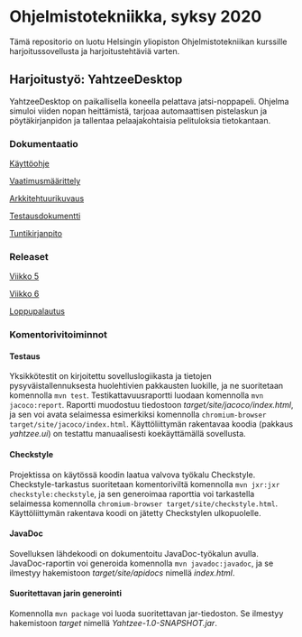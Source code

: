 # Ohjelmistotekniikka, syksy 2020

Tämä repositorio on luotu Helsingin yliopiston Ohjelmistotekniikan kurssille harjoitussovellusta ja harjoitustehtäviä varten.

## Harjoitustyö: YahtzeeDesktop

YahtzeeDesktop on paikallisella koneella pelattava jatsi-noppapeli. Ohjelma simuloi viiden nopan heittämistä, tarjoaa automaattisen pistelaskun ja pöytäkirjanpidon ja tallentaa pelaajakohtaisia pelituloksia tietokantaan.

### Dokumentaatio

[Käyttöohje](dokumentaatio/kayttoohje.md)

[Vaatimusmäärittely](dokumentaatio/vaatimusmaarittely.md)

[Arkkitehtuurikuvaus](dokumentaatio/arkkitehtuuri.md)

[Testausdokumentti](dokumentaatio/testaus.md)

[Tuntikirjanpito](dokumentaatio/tuntikirjanpito.md)

### Releaset

[Viikko 5](https://github.com/jenkarper/YahtzeeDesktop/releases/tag/viikko5)

[Viikko 6](https://github.com/jenkarper/YahtzeeDesktop/releases/tag/viikko6)

[Loppupalautus](https://github.com/jenkarper/YahtzeeDesktop/releases/tag/viikko7)

### Komentorivitoiminnot

#### Testaus
Yksikkötestit on kirjoitettu sovelluslogiikasta ja tietojen pysyväistallennuksesta huolehtivien pakkausten luokille, ja ne suoritetaan komennolla `mvn test`. Testikattavuusraportti luodaan komennolla `mvn jacoco:report`. Raportti muodostuu tiedostoon _target/site/jacoco/index.html_, ja sen voi avata selaimessa esimerkiksi komennolla `chromium-browser target/site/jacoco/index.html`. Käyttöliittymän rakentavaa koodia (pakkaus _yahtzee.ui_) on testattu manuaalisesti koekäyttämällä sovellusta.

#### Checkstyle
Projektissa on käytössä koodin laatua valvova työkalu Checkstyle. Checkstyle-tarkastus suoritetaan komentoriviltä komennolla `mvn jxr:jxr checkstyle:checkstyle`, ja sen generoimaa raporttia voi tarkastella selaimessa komennolla `chromium-browser target/site/checkstyle.html`. Käyttöliittymän rakentava koodi on jätetty Checkstylen ulkopuolelle.

#### JavaDoc
Sovelluksen lähdekoodi on dokumentoitu JavaDoc-työkalun avulla. JavaDoc-raportin voi generoida komennolla `mvn javadoc:javadoc`, ja se ilmestyy hakemistoon _target/site/apidocs_ nimellä _index.html_.

#### Suoritettavan jarin generointi
Komennolla `mvn package` voi luoda suoritettavan jar-tiedoston. Se ilmestyy hakemistoon _target_ nimellä _Yahtzee-1.0-SNAPSHOT.jar_.

